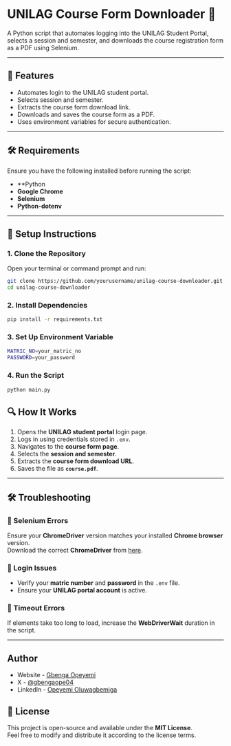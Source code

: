 # UNILAG Course Form Downloader 🚀

A Python script that automates logging into the UNILAG Student Portal, selects a session and semester, and downloads the course registration form as a PDF using Selenium.

---

## 📌 Features
- Automates login to the UNILAG student portal.
- Selects session and semester.
- Extracts the course form download link.
- Downloads and saves the course form as a PDF.
- Uses environment variables for secure authentication.

---

## 🛠️ Requirements
Ensure you have the following installed before running the script:
- **Python
- **Google Chrome**
- **Selenium**
- **Python-dotenv**

---

## 🚀 Setup Instructions

### 1️. Clone the Repository

Open your terminal or command prompt and run:
```bash
git clone https://github.com/yourusername/unilag-course-downloader.git
cd unilag-course-downloader
```

### 2. Install Dependencies
```bash
pip install -r requirements.txt
```

### 3. Set Up Environment Variable
```bash
MATRIC_NO=your_matric_no
PASSWORD=your_password
```

### 4. Run the Script
```bash
python main.py
```


## 🔍 How It Works  
1. Opens the **UNILAG student portal** login page.  
2. Logs in using credentials stored in `.env`.  
3. Navigates to the **course form page**.  
4. Selects the **session and semester**.  
5. Extracts the **course form download URL**.  
6. Saves the file as **`course.pdf`**.  

---

## 🛠️ Troubleshooting  
### 🔹 Selenium Errors  
Ensure your **ChromeDriver** version matches your installed **Chrome browser** version.  
Download the correct **ChromeDriver** from [here](https://sites.google.com/chromium.org/driver/).  

### 🔹 Login Issues  
- Verify your **matric number** and **password** in the `.env` file.  
- Ensure your **UNILAG portal account** is active.  

### 🔹 Timeout Errors  
If elements take too long to load, increase the **WebDriverWait** duration in the script.  

---

## Author
- Website - [Gbenga Opeyemi](https://gbenga.koyeb.app/)
- X - [@gbengaope04](https://x.com/gbengaopeyemi04)
- LinkedIn - [Opeyemi Oluwagbemiga](https://linkedin.com/in/opeyemi-oluwagbemiga-2ba61423b)

## 📜 License  
This project is open-source and available under the **MIT License**.  
Feel free to modify and distribute it according to the license terms.  
